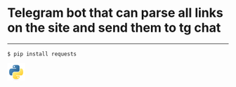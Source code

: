 <h1 align="left">Telegram bot that can parse all links on the site and send them to tg chat</h1>
<hr>
<pre class="notranslate"><code>$ pip install requests
</code></pre>
<p align="left"> <a href="https://www.python.org" target="_blank" rel="noreferrer"> <img src="https://raw.githubusercontent.com/devicons/devicon/master/icons/python/python-original.svg" alt="python" width="40" height="40"/> </a> </p>
